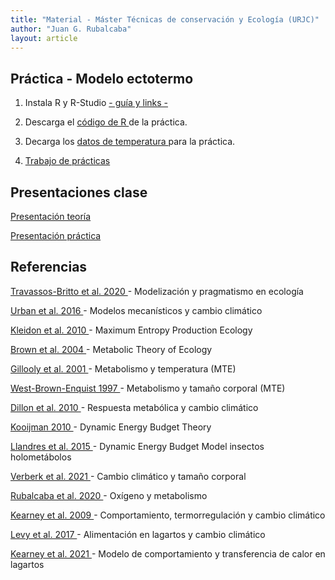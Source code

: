 ```yaml
---
title: "Material - Máster Técnicas de conservación y Ecología (URJC)"
author: "Juan G. Rubalcaba"
layout: article
---
```


<h2> Práctica - Modelo ectotermo </h2>

1. Instala R y R-Studio <a href="/posts/Material Master URJC/Instalar RStudio.docx"> - guía y links - </a>

2. Descarga el <a href="/posts/Material Master URJC/Modelo ectotermo - Codigo.R"> código de R </a> de la práctica.

3. Decarga los <a href="/posts/Material Master URJC/data_temp.csv"> datos de temperatura </a> para la práctica.

4. <a href="/posts/Material Master URJC/Trabajo - Modelo ectotermo.docx"> Trabajo de prácticas </a>

<h2> Presentaciones clase </h2>

<p> <a href="/posts/Material Master URJC/Presentacion_teoria.pdf"> Presentación teoría </a> </p>

<p> <a href="/posts/Material Master URJC/presentacion_practica.pdf"> Presentación práctica </a> </p>

<h2> Referencias </h2>

<a href="https://www.biorxiv.org/content/10.1101/344200v2.full"> Travassos-Britto et al. 2020  </a> - Modelización y pragmatismo en ecología

<a href="https://science.sciencemag.org/content/sci/353/6304/aad8466.full.pdf?casa_token=fVcM1EXW10AAAAAA:AljCmj_sBlUJta2dq4OcvcC-CW-TKzzLBJM-Sehydid0lDLDlhqKcNfSM_LXc9md1yLehvNO3WQ9a4Fc"> Urban et al. 2016 </a> - Modelos mecanísticos y cambio climático

<a href="https://royalsocietypublishing.org/doi/pdf/10.1098/rstb.2010.0018"> Kleidon et al. 2010  </a> - Maximum Entropy Production Ecology

<a href="https://esajournals.onlinelibrary.wiley.com/doi/pdf/10.1890/03-9000?casa_token=OU1OElHJPpIAAAAA%3Ag9inPP2qj-GGj38TylI-wbcreLFjfteV3p2v3hpdTBllwS_rzgSmZ80GHvCmx-nXlDfDaAdGki4m-yw8"> Brown et al. 2004 </a> - Metabolic Theory of Ecology

<a href="https://science.sciencemag.org/content/sci/293/5538/2248.full.pdf?casa_token=xM2-JUwPzq4AAAAA:jY3WFV-LU2JHbue3Tp6OtNd4ix2OmvGfTKjksIKVWt1-QrLLhY-ik_ExQAL54dJQsvNiO-dIVtR4hEIq"> Gillooly et al. 2001 </a> - Metabolismo y temperatura (MTE)

<a href="https://science.sciencemag.org/content/sci/276/5309/122.full.pdf?casa_token=USuki_OOvU4AAAAA:vgTfhJJOCdIa8Aa3ka_vtJ0Gej0D3E7KkivQ8DIXANvu97HeNPC3iCBbdafdExgYb3oKF6uH5aFOrRTH"> West-Brown-Enquist 1997 </a> - Metabolismo y tamaño corporal (MTE)

<a href="https://www.nature.com/articles/nature09407"> Dillon et al. 2010 </a> - Respuesta metabólica y cambio climático

<a href="https://www.researchgate.net/profile/Edgar_Meza/post/Is_there_a_toxicokinetic_model_for_daphnia_magna_or_other_zooplankton/attachment/59d62cf579197b807798b396/AS%3A348547653357569%401460111644286/download/Dynamic+Energy+Budget+theory+-+Kooijman.pdf"> Kooijman 2010 </a> - Dynamic Energy Budget Theory

<a href="https://esajournals.onlinelibrary.wiley.com/doi/pdfdirect/10.1890/14-0976.1?casa_token=Nc-516wwogsAAAAA:8o6IJxwkl1gZL9kc9IZXHP5QdCuFLAgG2qhIinBsYvD8ayWdXeVn5aM99efF9m178J8WFqR7ghbt7KJo"> Llandres et al. 2015 </a> - Dynamic Energy Budget Model insectos holometábolos

<a href="https://onlinelibrary.wiley.com/doi/pdfdirect/10.1111/brv.12653"> Verberk et al. 2021 </a> - Cambio climático y tamaño corporal

<a href="https://doi.org/10.1073/pnas.2003292117"> Rubalcaba et al. 2020 </a> - Oxígeno y metabolismo

<a href="https://www.pnas.org/content/pnas/106/10/3835.full.pdf"> Kearney et al. 2009 </a> - Comportamiento, termorregulación y cambio climático

<a href="https://esajournals.onlinelibrary.wiley.com/doi/epdf/10.1002/ecy.1803"> Levy et al. 2017 </a> - Alimentación en lagartos y cambio climático

<a href="https://besjournals.onlinelibrary.wiley.com/doi/pdf/10.1111/2041-210X.13528?casa_token=5pjI3FywjpIAAAAA:-x07V-vjBEHP6-jSZIPH6x9BB2uJj9KNCUdWqHS-w1oV_1kOzizKoZ5ia-pi5CmXOYA-UiFKdmZByYf7"> Kearney et al. 2021 </a> - Modelo de comportamiento y transferencia de calor en lagartos
